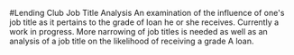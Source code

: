 #Lending Club Job Title Analysis
An examination of the influence of one's job title as it pertains to the grade of loan he or she receives.
Currently a work in progress.  More narrowing of job titles is needed as well as an analysis of a job title on the likelihood of receiving a grade A loan.